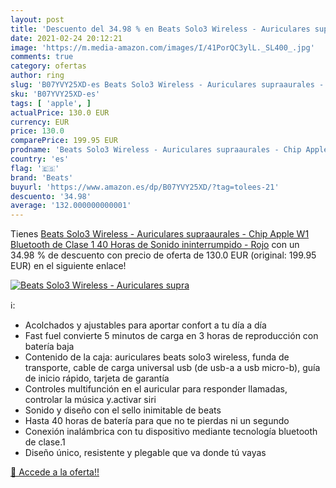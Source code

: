 ```yaml
---
layout: post
title: 'Descuento del 34.98 % en Beats Solo3 Wireless - Auriculares supra'
date: 2021-02-24 20:12:21
image: 'https://m.media-amazon.com/images/I/41PorQC3ylL._SL400_.jpg'
comments: true
category: ofertas
author: ring
slug: 'B07YVY25XD-es Beats Solo3 Wireless - Auriculares supraaurales - Chip...'
sku: 'B07YVY25XD-es'
tags: [ 'apple', ]
actualPrice: 130.0 EUR
currency: EUR
price: 130.0
comparePrice: 199.95 EUR
prodname: 'Beats Solo3 Wireless - Auriculares supraaurales - Chip Apple W1  Bluetooth de Clase 1  40 Horas de Sonido ininterrumpido - Rojo'
country: 'es'
flag: '🇪🇸'
brand: 'Beats'
buyurl: 'https://www.amazon.es/dp/B07YVY25XD/?tag=tolees-21'
descuento: '34.98'
average: '132.000000000001'
---
```


Tienes [Beats Solo3 Wireless - Auriculares supraaurales - Chip Apple W1  Bluetooth de Clase 1  40 Horas de Sonido ininterrumpido - Rojo](https://www.amazon.es/dp/B07YVY25XD/?tag=tolees-21) con un 34.98 % de descuento con precio de oferta de 130.0 EUR (original: 199.95 EUR) en el siguiente enlace!

[![Beats Solo3 Wireless - Auriculares supra](https://m.media-amazon.com/images/I/41PorQC3ylL._SL400_.jpg)](https://www.amazon.es/dp/B07YVY25XD/?tag=tolees-21)

ℹ️:

- Acolchados y ajustables para aportar confort a tu día a día
- Fast fuel convierte 5 minutos de carga en 3 horas de reproducción con batería baja
- Contenido de la caja: auriculares beats solo3 wireless, funda de transporte, cable de carga universal usb (de usb-a a usb micro-b), guía de inicio rápido, tarjeta de garantía
- Controles multifunción en el auricular para responder llamadas, controlar la música y.activar siri
- Sonido y diseño con el sello inimitable de beats
- Hasta 40 horas de batería para que no te pierdas ni un segundo
- Conexión inalámbrica con tu dispositivo mediante tecnología bluetooth de clase.1
- Diseño único, resistente y plegable que va donde tú vayas

[🛒 Accede a la oferta!!](https://www.amazon.es/dp/B07YVY25XD/?tag=tolees-21)
